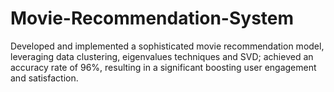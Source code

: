 # Movie-Recommendation-System
Developed and implemented a sophisticated movie recommendation model, leveraging data clustering, eigenvalues techniques
and SVD; achieved an accuracy rate of 96%, resulting in a significant boosting user engagement and satisfaction.
